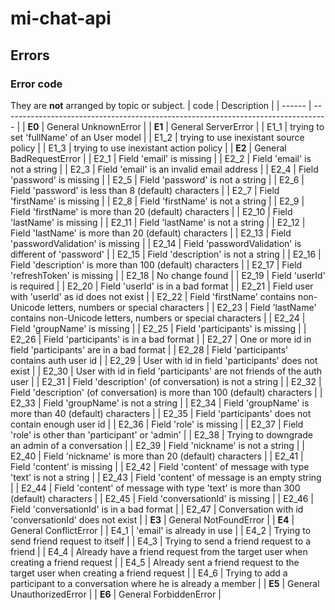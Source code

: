 # mi-chat-api

## Errors

### Error code
They are **not** arranged by topic or subject.
| code   | Description                                                                       |
| ------ | --------------------------------------------------------------------------------- |
| **E0** | General UnknownError                                                              |
| **E1** | General ServerError                                                               |
| E1_1   | trying to set 'fullName' of an User model                                         |
| E1_2   | trying to use inexistant source policy                                            |
| E1_3   | trying to use inexistant action policy                                            |
| **E2** | General BadRequestError                                                           |
| E2_1   | Field 'email' is missing                                                          |
| E2_2   | Field 'email' is not a string                                                     |
| E2_3   | Field 'email' is an invalid email address                                         |
| E2_4   | Field 'password' is missing                                                       |
| E2_5   | Field 'password' is not a string                                                  |
| E2_6   | Field 'password' is less than 8 (default) characters                              |
| E2_7   | Field 'firstName' is missing                                                      |
| E2_8   | Field 'firstName' is not a string                                                 |
| E2_9   | Field 'firstName' is more than 20 (default) characters                            |
| E2_10  | Field 'lastName' is missing                                                       |
| E2_11  | Field 'lastName' is not a string                                                  |
| E2_12  | Field 'lastName' is more than 20 (default) characters                             |
| E2_13  | Field 'passwordValidation' is missing                                             |
| E2_14  | Field 'passwordValidation' is different of 'password'                             |
| E2_15  | Field 'description' is not a string                                               |
| E2_16  | Field 'description' is more than 100 (default) characters                         |
| E2_17  | Field 'refreshToken' is missing                                                   |
| E2_18  | No change found                                                                   |
| E2_19  | Field 'userId' is required                                                        |
| E2_20  | Field 'userId' is in a bad format                                                 |
| E2_21  | Field user with 'userId' as id does not exist                                     |
| E2_22  | Field 'firstName' contains non-Unicode letters, numbers or special characters     |
| E2_23  | Field 'lastName' contains non-Unicode letters, numbers or special characters      |
| E2_24  | Field 'groupName' is missing                                                      |
| E2_25  | Field 'participants' is missing                                                   |
| E2_26  | Field 'participants' is in a bad format                                           |
| E2_27  | One or more id in field 'participants' are in a bad format                        |
| E2_28  | Field 'participants' contains auth user id                                        |
| E2_29  | User with id in field 'participants' does not exist                               |
| E2_30  | User with id in field 'participants' are not friends of the auth user             |
| E2_31  | Field 'description' (of conversation) is not a string                             |
| E2_32  | Field 'description' (of conversation) is more than 100 (default) characters       |
| E2_33  | Field 'groupName' is not a string                                                 |
| E2_34  | Field 'groupName' is more than 40 (default) characters                            |
| E2_35  | Field 'participants' does not contain enough user id                              |
| E2_36  | Field 'role' is missing                                                           |
| E2_37  | Field 'role' is other than 'participant' or 'admin'                               |
| E2_38  | Trying to downgrade an admin of a conversation                                    |
| E2_39  | Field 'nickname' is not a string                                                  |
| E2_40  | Field 'nickname' is more than 20 (default) characters                             |
| E2_41  | Field 'content' is missing                                                        |
| E2_42  | Field 'content' of message with type 'text' is not a string                       |
| E2_43  | Field 'content' of message is an empty string                                     |
| E2_44  | Field 'content' of message with type 'text' is more than 300 (default) characters |
| E2_45  | Field 'conversationId' is missing                                                 |
| E2_46  | Field 'conversationId' is in a bad format                                         |
| E2_47  | Conversation with id 'conversationId' does not exist                              |
| **E3** | General NotFoundError                                                             |
| **E4** | General ConflictError                                                             |
| E4_1   | 'email' is already in use                                                         |
| E4_2   | Trying to send friend request to itself                                           |
| E4_3   | Trying to send a friend request to a friend                                       |
| E4_4   | Already have a friend request from the target user when creating a friend request |
| E4_5   | Already sent a friend request to the target user when creating a friend request   |
| E4_6   | Trying to add a participant to a conversation where he is already a member        |
| **E5** | General UnauthorizedError                                                         |
| **E6** | General ForbiddenError                                                            |
